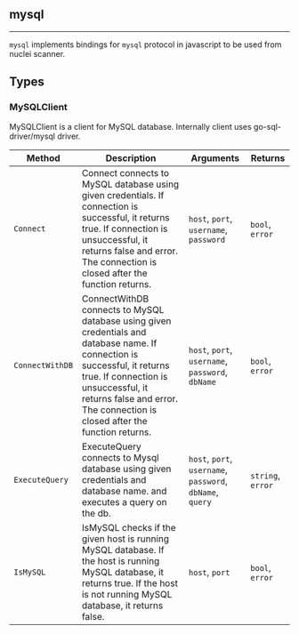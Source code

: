 ## mysql 
---


`mysql` implements bindings for `mysql` protocol in javascript
to be used from nuclei scanner.



## Types

### MySQLClient

 MySQLClient is a client for MySQL database.    Internally client uses go-sql-driver/mysql driver.

| Method | Description | Arguments | Returns |
|--------|-------------|-----------|---------|
| `Connect` |  Connect connects to MySQL database using given credentials.    If connection is successful, it returns true.  If connection is unsuccessful, it returns false and error.    The connection is closed after the function returns. | `host`, `port`, `username`, `password` | `bool`, `error` |
| `ConnectWithDB` |  ConnectWithDB connects to MySQL database using given credentials and database name.    If connection is successful, it returns true.  If connection is unsuccessful, it returns false and error.    The connection is closed after the function returns. | `host`, `port`, `username`, `password`, `dbName` | `bool`, `error` |
| `ExecuteQuery` |  ExecuteQuery connects to Mysql database using given credentials and database name.  and executes a query on the db. | `host`, `port`, `username`, `password`, `dbName`, `query` | `string`, `error` |
| `IsMySQL` |  IsMySQL checks if the given host is running MySQL database.    If the host is running MySQL database, it returns true.  If the host is not running MySQL database, it returns false. | `host`, `port` | `bool`, `error` |








